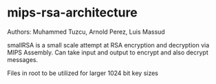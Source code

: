 # mips-rsa-architecture
Authors: Muhammed Tuzcu, Arnold Perez, Luis Massud

smallRSA is a small scale attempt at RSA encryption and decryption via MIPS Assembly. Can take input and output to encrypt and also decrypt messages.

Files in root to be utilized for larger 1024 bit key sizes
